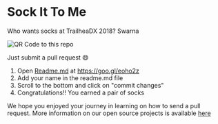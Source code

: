 # Sock It To Me

Who wants socks at TrailheaDX 2018? Swarna

![QR Code to this repo](https://goo.gl/eoho2z.qr)

Just submit a pull request :smile:
1. Open [Readme.md](https://github.com/salesforce/sock-it-to-me/edit/master/README.md) at https://goo.gl/eoho2z
2. Add your name in the readme.md file
3. Scroll to the bottom and click on "commit changes" 
4. Congratulations!! You earned a pair of socks


We hope you enjoyed your journey in learning on how to send a pull request. More information on our open source projects is available [here](https://salesforce.github.io/)

